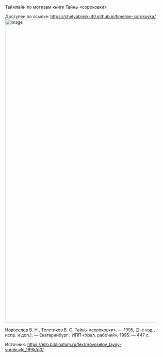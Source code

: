 Таймлайн по мотивам книги Тайны «сороковки»

Доступен по ссылке: https://chelyabinsk-40.github.io/timeline-sorokovka/
<img width="750" height="1000" alt="image" src="https://github.com/user-attachments/assets/2105d3f1-12bf-45e3-9609-8eeb394692f9" />


Новоселов В. Н., Толстиков В. С. Тайны «сороковки». — 1995, [2-е изд., испр. и доп.]. 
— Екатеринбург : ИПП «Урал. рабочий», 1995. — 447 с.

Источник: https://elib.biblioatom.ru/text/novoselov_tayny-sorokovki_1995/p0/
